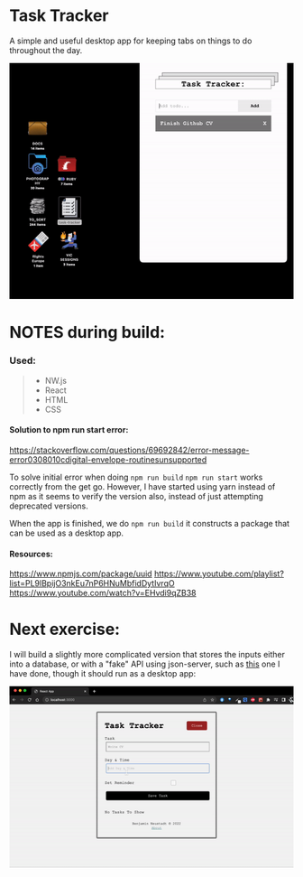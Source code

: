 # Task Tracker

A simple and useful desktop app for keeping tabs on things to do throughout the day.


<img src= "assets/Task-Tracker.gif">

# NOTES during build:


### Used: 
> - NW.js
> - React
> - HTML
> - CSS


#### Solution to npm run start error:
  https://stackoverflow.com/questions/69692842/error-message-error0308010cdigital-envelope-routinesunsupported

To solve initial error when doing `npm run build`
`npm run start` works correctly from the get go. However, I have started using yarn instead of npm as it seems to verify the version also, instead of just attempting deprecated versions.

When the app is finished, we do `npm run build` it constructs a package that can be used as a desktop app.

#### Resources:

  https://www.npmjs.com/package/uuid
https://www.youtube.com/playlist?list=PL9lBpijO3nkEu7nP6HNuMbfidDytIvrqO
https://www.youtube.com/watch?v=EHvdi9qZB38


# Next exercise: 

I will build a slightly more complicated version that stores the inputs either into a database, or with a "fake" API using json-server, such as [this](https://github.com/BenjaminNeustadt/React-JS-crash-course) one I have done, though it should run as a desktop app: 

<img src= "assets/react-task-tracker.gif">
